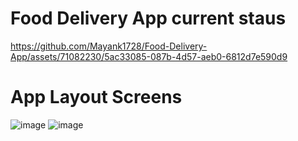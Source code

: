 # Food Delivery App current staus
https://github.com/Mayank1728/Food-Delivery-App/assets/71082230/5ac33085-087b-4d57-aeb0-6812d7e590d9

# App Layout Screens
![image](https://github.com/Mayank1728/Food-Delivery-App/assets/71082230/384d9e2b-95aa-498d-a3f5-ead785c0c3dd)
![image](https://github.com/Mayank1728/Food-Delivery-App/assets/71082230/6d10e9c8-1f36-4d2d-a691-0079b91923f1) <br>




